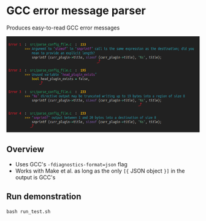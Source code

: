 
# GCC error message parser

Produces easy-to-read GCC error messages<br>

<img src='example_output.png' height='250px'>


## Overview

- Uses GCC's `-fdiagnostics-format=json` flag
- Works with Make et al. as long as the only `[{` JSON object `}]` in the output is GCC's


## Run demonstration

```
bash run_test.sh
```

